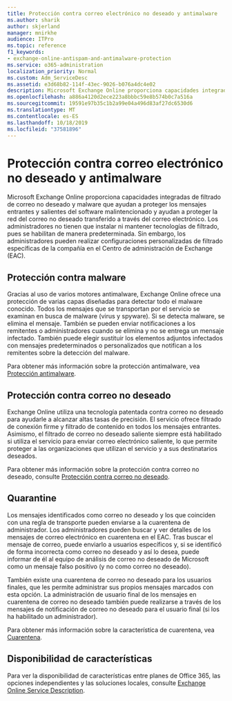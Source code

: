 ```yaml
---
title: Protección contra correo electrónico no deseado y antimalware
ms.author: sharik
author: skjerland
manager: mnirkhe
audience: ITPro
ms.topic: reference
f1_keywords:
- exchange-online-antispam-and-antimalware-protection
ms.service: o365-administration
localization_priority: Normal
ms.custom: Adm_ServiceDesc
ms.assetid: e3d68b82-114f-43ec-9026-b076a4dc4e02
description: Microsoft Exchange Online proporciona capacidades integradas de filtrado de correo no deseado y malware que ayudan a proteger los mensajes entrantes y salientes del software malintencionado y ayudan a proteger la red del correo no deseado transferido a través del correo electrónico. Los administradores no tienen que instalar ni mantener tecnologías de filtrado, pues se habilitan de manera predeterminada. Sin embargo, los administradores pueden realizar configuraciones personalizadas de filtrado específicas de la compañía en el Centro de administración de Exchange (EAC).
ms.openlocfilehash: a886a4120d2ece223a8bbbc59e8b574b0c7a516a
ms.sourcegitcommit: 19591e97b35c1b2a99e04a496d83af27dc6530d6
ms.translationtype: MT
ms.contentlocale: es-ES
ms.lasthandoff: 10/18/2019
ms.locfileid: "37581896"
---
```

# <a name="anti-spam-and-anti-malware-protection"></a>Protección contra correo electrónico no deseado y antimalware

Microsoft Exchange Online proporciona capacidades integradas de filtrado de correo no deseado y malware que ayudan a proteger los mensajes entrantes y salientes del software malintencionado y ayudan a proteger la red del correo no deseado transferido a través del correo electrónico. Los administradores no tienen que instalar ni mantener tecnologías de filtrado, pues se habilitan de manera predeterminada. Sin embargo, los administradores pueden realizar configuraciones personalizadas de filtrado específicas de la compañía en el Centro de administración de Exchange (EAC).
  
## <a name="anti-malware-protection"></a>Protección contra malware

Gracias al uso de varios motores antimalware, Exchange Online ofrece una protección de varias capas diseñadas para detectar todo el malware conocido. Todos los mensajes que se transportan por el servicio se examinan en busca de malware (virus y spyware). Si se detecta malware, se elimina el mensaje. También se pueden enviar notificaciones a los remitentes o administradores cuando se elimina y no se entrega un mensaje infectado. También puede elegir sustituir los elementos adjuntos infectados con mensajes predeterminados o personalizados que notifican a los remitentes sobre la detección del malware.
  
Para obtener más información sobre la protección antimalware, vea [Protección antimalware](https://go.microsoft.com/fwlink/p/?LinkId=271753).
  
## <a name="anti-spam-protection"></a>Protección contra correo no deseado

Exchange Online utiliza una tecnología patentada contra correo no deseado para ayudarle a alcanzar altas tasas de precisión. El servicio ofrece filtrado de conexión firme y filtrado de contenido en todos los mensajes entrantes. Asimismo, el filtrado de correo no deseado saliente siempre está habilitado si utiliza el servicio para enviar correo electrónico saliente, lo que permite proteger a las organizaciones que utilizan el servicio y a sus destinatarios deseados.
  
Para obtener más información sobre la protección contra correo no deseado, consulte [Protección contra correo no deseado](https://support.office.com/en-us/article/Office-365-Email-Anti-Spam-Protection-6a601501-a6a8-4559-b2e7-56b59c96a586?ui=en-US&amp;rs=en-US&amp;ad=US).
  
## <a name="quarantine"></a>Quarantine

Los mensajes identificados como correo no deseado y los que coinciden con una regla de transporte pueden enviarse a la cuarentena de administrador. Los administradores pueden buscar y ver detalles de los mensajes de correo electrónico en cuarentena en el EAC. Tras buscar el mensaje de correo, puede enviarlo a usuarios específicos y, si se identificó de forma incorrecta como correo no deseado y así lo desea, puede informar de él al equipo de análisis de correo no deseado de Microsoft como un mensaje falso positivo (y no como correo no deseado).
  
También existe una cuarentena de correo no deseado para los usuarios finales, que les permite administrar sus propios mensajes marcados con esta opción. La administración de usuario final de los mensajes en cuarentena de correo no deseado también puede realizarse a través de los mensajes de notificación de correo no deseado para el usuario final (si los ha habilitado un administrador).
  
Para obtener más información sobre la característica de cuarentena, vea [Cuarentena](https://go.microsoft.com/fwlink/p/?LinkId=271755).
  
## <a name="feature-availability"></a>Disponibilidad de características

Para ver la disponibilidad de características entre planes de Office 365, las opciones independientes y las soluciones locales, consulte [Exchange Online Service Description](exchange-online-service-description.md).
  

